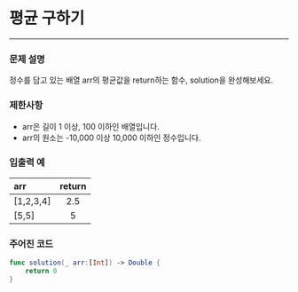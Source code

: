# 평균 구하기
***

### 문제 설명
정수를 담고 있는 배열 arr의 평균값을 return하는 함수, solution을 완성해보세요.

### 제한사항
- arr은 길이 1 이상, 100 이하인 배열입니다.
- arr의 원소는 -10,000 이상 10,000 이하인 정수입니다.

### 입출력 예
| arr       | return |
| :-------- | :----: |
| [1,2,3,4] |  2.5   |
| [5,5]     |   5    |

### 주어진 코드
~~~swift
func solution(_ arr:[Int]) -> Double {
    return 0
}
~~~
